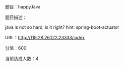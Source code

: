 题目：happyJava

题目描述：

java is not so hard, is it right?
hint: spring-boot-actuator

URL：<http://119.28.26.122:23333/index>

分值：600

当前达成人数：4

